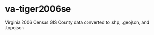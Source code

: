 va-tiger2006se
==============

Virginia 2006 Census GIS County data converted to .shp, .geojson, and .topojson
